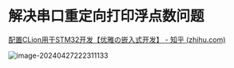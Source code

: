# 解决串口重定向打印浮点数问题

[配置CLion用于STM32开发【优雅の嵌入式开发】 - 知乎 (zhihu.com)](https://zhuanlan.zhihu.com/p/145801160)

![image-20240427222311133](C:\Users\86188\AppData\Roaming\Typora\typora-user-images\image-20240427222311133.png)